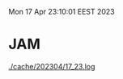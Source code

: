 Mon 17 Apr 23:10:01 EEST 2023
# JAM
<a href='./cache/202304/17_23.log'>./cache/202304/17_23.log</a>

